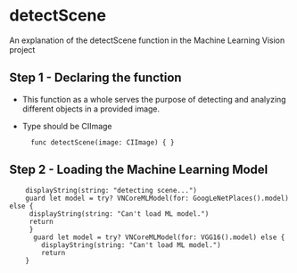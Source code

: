 # detectScene
An explanation of the detectScene function in the Machine Learning Vision project


## Step 1 - Declaring the function 
- This function as a whole serves the purpose of detecting and analyzing different objects in a provided image.
- Type should be CIImage 

        func detectScene(image: CIImage) { }
        
## Step 2 - Loading the Machine Learning Model


        displayString(string: "detecting scene...")
        guard let model = try? VNCoreMLModel(for: GoogLeNetPlaces().model) else {
         displayString(string: "Can't load ML model.")
         return
         }
          guard let model = try? VNCoreMLModel(for: VGG16().model) else {
            displayString(string: "Can't load ML model.")
            return
        }         
